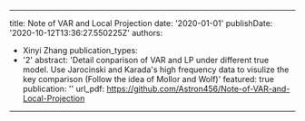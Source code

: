 

---
title: Note of VAR and Local Projection
date: '2020-01-01'
publishDate: '2020-10-12T13:36:27.550225Z'
authors:
- Xinyi Zhang
publication_types:
- '2'
abstract: 'Detail conparison of VAR and LP under different true model. Use Jarocinski and Karada's high frequency data to visulize the key comparison (Follow the idea of Mollor and Wolf)'
featured: true
publication: ''
url_pdf: https://github.com/Astron456/Note-of-VAR-and-Local-Projection
---

